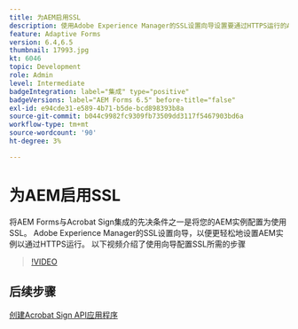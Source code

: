 ```yaml
---
title: 为AEM启用SSL
description: 使用Adobe Experience Manager的SSL设置向导设置要通过HTTPS运行的AEM实例。
feature: Adaptive Forms
version: 6.4,6.5
thumbnail: 17993.jpg
kt: 6046
topic: Development
role: Admin
level: Intermediate
badgeIntegration: label="集成" type="positive"
badgeVersions: label="AEM Forms 6.5" before-title="false"
exl-id: e94cde31-e589-4b71-b5de-bcd898393b8a
source-git-commit: b044c9982fc9309fb73509dd3117f5467903bd6a
workflow-type: tm+mt
source-wordcount: '90'
ht-degree: 3%

---
```


# 为AEM启用SSL

将AEM Forms与Acrobat Sign集成的先决条件之一是将您的AEM实例配置为使用SSL。 Adobe Experience Manager的SSL设置向导，以便更轻松地设置AEM实例以通过HTTPS运行。
以下视频介绍了使用向导配置SSL所需的步骤

>[!VIDEO](https://video.tv.adobe.com/v/17993&learn=on)

## 后续步骤

[创建Acrobat Sign API应用程序](./create-adobe-sign-api-application.md)

